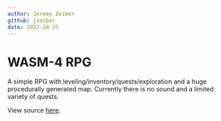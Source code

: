 ```yaml
---
author: Jeremy Zeiber
github: jzeiber
date: 2022-10-25
---
```


# WASM-4 RPG

A simple RPG with leveling/inventory/quests/exploration and a huge procedurally generated map.  Currently there is no sound and a limited variety of quests.

View source [here](https://github.com/jzeiber/wasm4-rpg).
